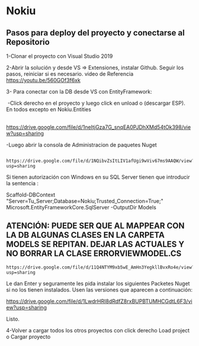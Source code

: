 # Nokiu

## Pasos para deploy del proyecto y conectarse al Repositorio 

1-Clonar el proyecto con Visual Studio 2019

2-Abrir la solución y desde VS => Extensiones, instalar Github. Seguir los pasos, reiniciar si es necesario.
  video de Referencia https://youtu.be/560GOf3f6xk

3- Para conectar con la DB desde VS con EntityFramework:

​		-Click derecho en el proyecto y luego click en unload o (descargar ESP). En todos excepto en 			Nokiu.Entities

​			https://drive.google.com/file/d/1neItjGza7G_snqEA0PJDhXMd54tOk398/view?usp=sharing

-Luego abrir la consola de Administracion de paquetes Nuget

      https://drive.google.com/file/d/1NQibvZsItLIV1afUgi9wViv67ms9AAQW/view?usp=sharing

Si tienen autorización con Windows en su SQL Server tienen que introducir la sentencia :

Scaffold-DBContext "Server=Tu_Server;Database=Nokiu;Trusted_Connection=True;" Microsoft.EntityFrameworkCore.SqlServer -OutputDir Models

## ATENCIÓN: PUEDE SER QUE AL MAPPEAR CON LA DB ALGUNAS CLASES EN LA CARPETA MODELS SE REPITAN. DEJAR LAS ACTUALES Y NO BORRAR LA CLASE ERRORVIEWMODEL.CS



    https://drive.google.com/file/d/11Q4NTYM9xb5wE_AmHn3YegkllBvxRo4e/view?usp=sharing



Le dan Enter y seguramente les pida instalar los siguientes Packetes Nuget si no los tienen instalados. Usen las versiones que aparecen a continuación:

  https://drive.google.com/file/d/1LwdrHRI8dRdfZ8rxBUPBTUMHCGdtL6F3/view?usp=sharing

Listo.

4-Volver a cargar todos los otros proyectos con click derecho Load project o Cargar proyecto
